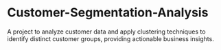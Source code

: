 # Customer-Segmentation-Analysis
A project to analyze customer data and apply clustering techniques to identify distinct customer groups, providing actionable business insights.
